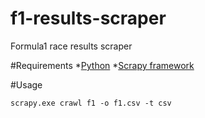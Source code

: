 f1-results-scraper
==================

Formula1 race results scraper

#Requirements
*[Python](https://www.python.org/downloads/)
*[Scrapy framework](http://scrapy.org/download/)

#Usage

    scrapy.exe crawl f1 -o f1.csv -t csv




